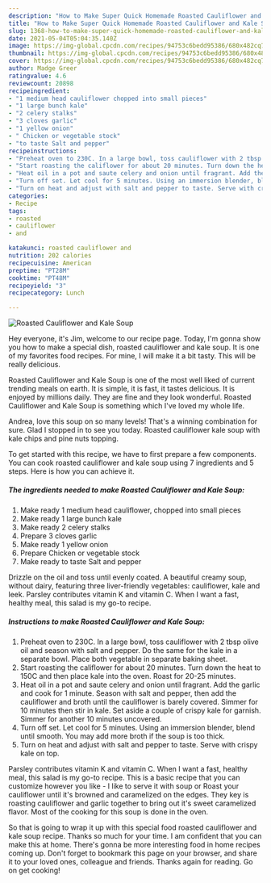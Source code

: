```yaml
---
description: "How to Make Super Quick Homemade Roasted Cauliflower and Kale Soup"
title: "How to Make Super Quick Homemade Roasted Cauliflower and Kale Soup"
slug: 1368-how-to-make-super-quick-homemade-roasted-cauliflower-and-kale-soup
date: 2021-05-04T05:04:35.140Z
image: https://img-global.cpcdn.com/recipes/94753c6bedd95386/680x482cq70/roasted-cauliflower-and-kale-soup-recipe-main-photo.jpg
thumbnail: https://img-global.cpcdn.com/recipes/94753c6bedd95386/680x482cq70/roasted-cauliflower-and-kale-soup-recipe-main-photo.jpg
cover: https://img-global.cpcdn.com/recipes/94753c6bedd95386/680x482cq70/roasted-cauliflower-and-kale-soup-recipe-main-photo.jpg
author: Madge Greer
ratingvalue: 4.6
reviewcount: 20898
recipeingredient:
- "1 medium head cauliflower chopped into small pieces"
- "1 large bunch kale"
- "2 celery stalks"
- "3 cloves garlic"
- "1 yellow onion"
- " Chicken or vegetable stock"
- "to taste Salt and pepper"
recipeinstructions:
- "Preheat oven to 230C. In a large bowl, toss cauliflower with 2 tbsp olive oil and season with salt and pepper. Do the same for the kale in a separate bowl. Place both vegetable in separate baking sheet."
- "Start roasting the califlower for about 20 minutes. Turn down the heat to 150C and then place kale into the oven. Roast for 20-25 minutes."
- "Heat oil in a pot and saute celery and onion until fragrant. Add the garlic and cook for 1 minute. Season with salt and pepper, then add the cauliflower and broth until the cauliflower is barely covered. Simmer for 10 minutes then stir in kale. Set aside a couple of crispy kale for garnish. Simmer for another 10 minutes uncovered."
- "Turn off set. Let cool for 5 minutes. Using an immersion blender, blend until smooth. You may add more broth if the soup is too thick."
- "Turn on heat and adjust with salt and pepper to taste. Serve with crispy kale on top."
categories:
- Recipe
tags:
- roasted
- cauliflower
- and

katakunci: roasted cauliflower and 
nutrition: 202 calories
recipecuisine: American
preptime: "PT28M"
cooktime: "PT48M"
recipeyield: "3"
recipecategory: Lunch

---
```



![Roasted Cauliflower and Kale Soup](https://img-global.cpcdn.com/recipes/94753c6bedd95386/680x482cq70/roasted-cauliflower-and-kale-soup-recipe-main-photo.jpg)

Hey everyone, it's Jim, welcome to our recipe page. Today, I'm gonna show you how to make a special dish, roasted cauliflower and kale soup. It is one of my favorites food recipes. For mine, I will make it a bit tasty. This will be really delicious.

Roasted Cauliflower and Kale Soup is one of the most well liked of current trending meals on earth. It is simple, it is fast, it tastes delicious. It is enjoyed by millions daily. They are fine and they look wonderful. Roasted Cauliflower and Kale Soup is something which I've loved my whole life.

Andrea, love this soup on so many levels! That&#39;s a winning combination for sure. Glad I stopped in to see you today. Roasted cauliflower kale soup with kale chips and pine nuts topping.


To get started with this recipe, we have to first prepare a few components. You can cook roasted cauliflower and kale soup using 7 ingredients and 5 steps. Here is how you can achieve it.

<!--inarticleads1-->

##### The ingredients needed to make Roasted Cauliflower and Kale Soup:

1. Make ready 1 medium head cauliflower, chopped into small pieces
1. Make ready 1 large bunch kale
1. Make ready 2 celery stalks
1. Prepare 3 cloves garlic
1. Make ready 1 yellow onion
1. Prepare  Chicken or vegetable stock
1. Make ready to taste Salt and pepper


Drizzle on the oil and toss until evenly coated. A beautiful creamy soup, without dairy, featuring three liver-friendly vegetables: cauliflower, kale and leek. Parsley contributes vitamin K and vitamin C. When I want a fast, healthy meal, this salad is my go-to recipe. 

<!--inarticleads2-->

##### Instructions to make Roasted Cauliflower and Kale Soup:

1. Preheat oven to 230C. In a large bowl, toss cauliflower with 2 tbsp olive oil and season with salt and pepper. Do the same for the kale in a separate bowl. Place both vegetable in separate baking sheet.
1. Start roasting the califlower for about 20 minutes. Turn down the heat to 150C and then place kale into the oven. Roast for 20-25 minutes.
1. Heat oil in a pot and saute celery and onion until fragrant. Add the garlic and cook for 1 minute. Season with salt and pepper, then add the cauliflower and broth until the cauliflower is barely covered. Simmer for 10 minutes then stir in kale. Set aside a couple of crispy kale for garnish. Simmer for another 10 minutes uncovered.
1. Turn off set. Let cool for 5 minutes. Using an immersion blender, blend until smooth. You may add more broth if the soup is too thick.
1. Turn on heat and adjust with salt and pepper to taste. Serve with crispy kale on top.


Parsley contributes vitamin K and vitamin C. When I want a fast, healthy meal, this salad is my go-to recipe. This is a basic recipe that you can customize however you like - I like to serve it with soup or Roast your cauliflower until it&#39;s browned and caramelized on the edges. They key is roasting cauliflower and garlic together to bring out it&#39;s sweet caramelized flavor. Most of the cooking for this soup is done in the oven. 

So that is going to wrap it up with this special food roasted cauliflower and kale soup recipe. Thanks so much for your time. I am confident that you can make this at home. There's gonna be more interesting food in home recipes coming up. Don't forget to bookmark this page on your browser, and share it to your loved ones, colleague and friends. Thanks again for reading. Go on get cooking!
